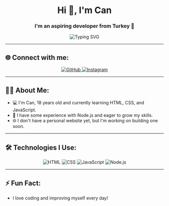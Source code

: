 <h1 align="center">Hi 👋, I'm Can</h1>
<h3 align="center">I'm an aspiring developer from Turkey 🚀</h3>

<p align="center">
  <img
    src="https://readme-typing-svg.herokuapp.com?font=Fira+Code&size=24&pause=1000&center=true&vCenter=true&width=435&lines=learning+HTML%2C+CSS+%26+JavaScript;Exploring+Node.js;Building+my+skills"
    alt="Typing SVG"
  />
</p>

<hr />

## 🌐 Connect with me:
<p align="center">
  <a href="https://github.com/can729" target="_blank" rel="noopener noreferrer">
    <img
      src="https://img.shields.io/badge/GitHub-181717?style=for-the-badge&logo=github&logoColor=white"
      alt="GitHub"
    />
  </a>
  <a href="https://instagram.com/abdullahcann_baba" target="_blank" rel="noopener noreferrer">
    <img
      src="https://img.shields.io/badge/Instagram-E4405F?style=for-the-badge&logo=instagram&logoColor=white"
      alt="Instagram"
    />
  </a>
</p>

<hr />

## 👨‍💻 About Me:
- 💻 I'm Can, 18 years old and currently learning HTML, CSS, and JavaScript.
- 🚀 I have some experience with Node.js and eager to grow my skills.
- 🌐 I don't have a personal website yet, but I'm working on building one soon.

<hr />

## 🛠️ Technologies I Use:
<p align="center">
  <img
    src="https://img.shields.io/badge/HTML-E34F26?style=for-the-badge&logo=html5&logoColor=white"
    alt="HTML"
  />
  <img
    src="https://img.shields.io/badge/CSS-1572B6?style=for-the-badge&logo=css3&logoColor=white"
    alt="CSS"
  />
  <img
    src="https://img.shields.io/badge/JavaScript-F7DF1E?style=for-the-badge&logo=javascript&logoColor=black"
    alt="JavaScript"
  />
  <img
    src="https://img.shields.io/badge/Node.js-339933?style=for-the-badge&logo=nodedotjs&logoColor=white"
    alt="Node.js"
  />
</p>

<hr />

## ⚡ Fun Fact:
- I love coding and improving myself every day!
